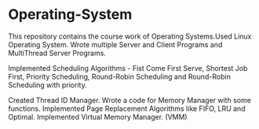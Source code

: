 # Operating-System
This repository contains the course work of Operating Systems.Used Linux Operating System. Wrote multiple Server and Client Programs and MultiThread Server Programs.

Implemented Scheduling Algorithms - Fist Come First Serve, Shortest Job First, Priority Scheduling, Round-Robin Scheduling and Round-Robin Scheduling with priority.

Created Thread ID Manager. Wrote a code for Memory Manager with some functions. Implemented Page Replacement Algorithms like FIFO, LRU and Optimal.
Implemented Virtual Memory Manager. (VMM)


